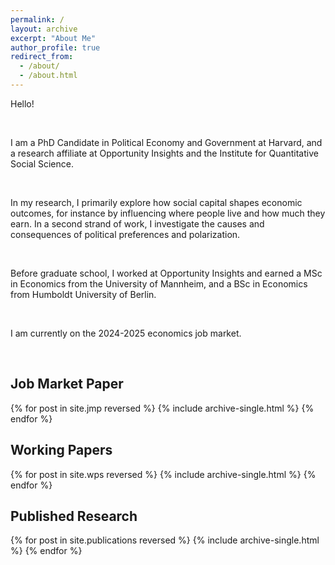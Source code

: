 ```yaml
---
permalink: /
layout: archive
excerpt: "About Me"
author_profile: true
redirect_from: 
  - /about/
  - /about.html
---
```

Hello! 

<br>

I am a PhD Candidate in Political Economy and Government at Harvard, and a research affiliate at Opportunity Insights and the Institute for Quantitative Social Science. 

<br>

In my research, I primarily explore how social capital shapes economic outcomes, for instance by influencing where people live and how much they earn. In a second strand of work, I investigate the causes and consequences of political preferences and polarization. 

<br>


Before graduate school, I worked at Opportunity Insights and earned a MSc in Economics from the University of Mannheim, and a BSc in Economics from Humboldt University of Berlin.  

<br>

I am currently on the 2024-2025 economics job market.

<br>

Job Market Paper
------
{% for post in site.jmp reversed %}
  {% include archive-single.html %}
{% endfor %}

Working Papers
------
{% for post in site.wps reversed %}
  {% include archive-single.html %}
{% endfor %}

Published Research
------
{% for post in site.publications reversed %}
  {% include archive-single.html %}
{% endfor %}
<br>
